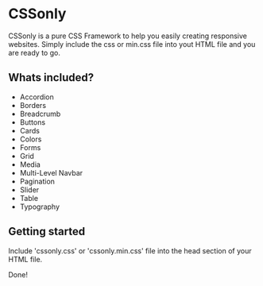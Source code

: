 # CSSonly
CSSonly is a pure CSS Framework to help you easily creating responsive websites. Simply include the css or min.css file into yout HTML file and you are ready to go.

## Whats included?
- Accordion
- Borders
- Breadcrumb
- Buttons
- Cards
- Colors
- Forms
- Grid
- Media
- Multi-Level Navbar
- Pagination
- Slider
- Table
- Typography

## Getting started
Include 'cssonly.css' or 'cssonly.min.css' file into the head section of your HTML file.

Done!
